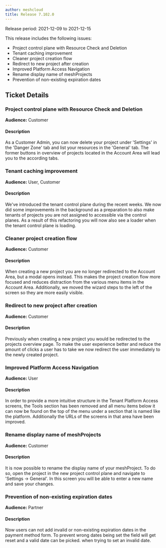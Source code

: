 ```yaml
---
author: meshcloud
title: Release 7.102.0
---
```


Release period: 2021-12-09 to 2021-12-15

This release includes the following issues:
* Project control plane with Resource Check and Deletion
* Tenant caching improvement
* Cleaner project creation flow
* Redirect to new project after creation
* Improved Platform Access Navigation
* Rename display name of meshProjects
* Prevention of non-existing expiration dates
<!--truncate-->

## Ticket Details
### Project control plane with Resource Check and Deletion
**Audience:** Customer<br>

#### Description
As a Customer Admin, you can now delete your project under 'Settings' in the 'Danger Zone' tab and list your resources in the 'General' tab. The former buttons in overview of projects located in the Account Area will lead you to the according tabs.

### Tenant caching improvement
**Audience:** User, Customer<br>

#### Description
We've introduced the tenant control plane during the recent weeks. We now did some improvements in the background as a preparation to also make tenants of projects you are not assigned to accessible via the control planes. As a result of this refactoring you will now also see a loader when the tenant control plane is loading.

### Cleaner project creation flow
**Audience:** Customer<br>

#### Description
When creating a new project you are no longer redirected to the Account Area, but a modal opens instead.
This makes the project creation flow more focused and reduces distraction from the various menu items in the Account Area.
Additionally, we moved the wizard steps to the left of the screen so they are more easily visible.

### Redirect to new project after creation
**Audience:** Customer<br>

#### Description
Previously when creating a new project you would be redirected to the projects overview page.
To make the user experience better and reduce the amount of clicks a user has to take we now
redirect the user immediately to the newly created project.

### Improved Platform Access Navigation
**Audience:** User<br>

#### Description
In order to provide a more intuitive structure in the Tenant Platform Access screens, the Tools
section has been removed and all menu items below it can now be found on the top of the menu under
a section that is named like the platform. Additionally the URLs of the screens in that area have
been improved.

### Rename display name of meshProjects
**Audience:** Customer<br>

#### Description
It is now possible to rename the display name of your meshProject.
To do so, open the project in the new project control plane and navigate to 'Settings -> General'.
In this screen you will be able to enter a new name and save your changes.

### Prevention of non-existing expiration dates
**Audience:** Partner<br>

#### Description
Now users can not add invalid or non-existing expiration dates in the payment method form. To prevent wrong dates being set the field will get reset and a valid date can be picked.
when trying to set an invalid date.

